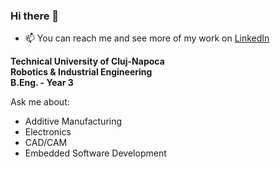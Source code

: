 ### Hi there 👋

- 📫 You can reach me and see more of my work on [LinkedIn](https://www.linkedin.com/in/hansjohrend/)

**Technical University of Cluj-Napoca** <br>
**Robotics & Industrial Engineering** <br>
**B.Eng. - Year 3** <br>

Ask me about:


- Additive Manufacturing
- Electronics
- CAD/CAM
- Embedded Software Development
